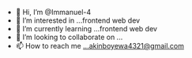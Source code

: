 - 👋 Hi, I’m @Immanuel-4
- 👀 I’m interested in ...frontend web dev
- 🌱 I’m currently learning ...frontend web dev
- 💞️ I’m looking to collaborate on ...
- 📫 How to reach me ...akinboyewa4321@gmail.com

<!---
Immanuel-4/Immanuel-4 is a ✨ special ✨ repository because its `README.md` (this file) appears on your GitHub profile.
You can click the Preview link to take a look at your changes.
--->
